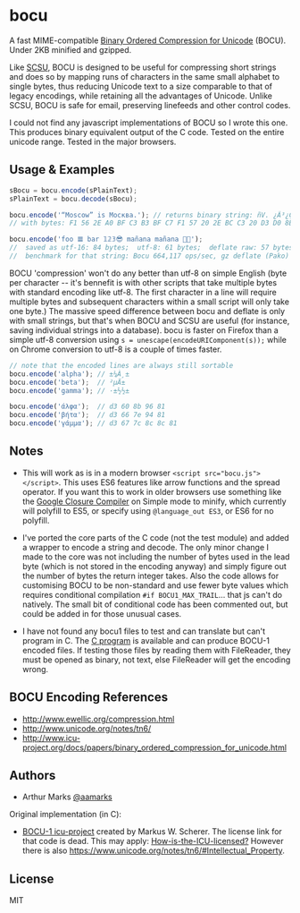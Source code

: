 bocu
==========================================

A fast MIME-compatible [Binary Ordered Compression for Unicode](https://en.wikipedia.org/wiki/Binary_Ordered_Compression_for_Unicode) (BOCU). Under 2KB minified and gzipped.

Like [SCSU](http://en.wikipedia.org/wiki/Standard_Compression_Scheme_for_Unicode), BOCU is designed to be useful for compressing short strings and does so by mapping runs of characters in the same small alphabet to single bytes, thus reducing Unicode text to a size comparable to that of legacy encodings, while retaining all the advantages of Unicode. Unlike SCSU, BOCU is safe for email, preserving linefeeds and other control codes. 

I could not find any javascript implementations of BOCU so I wrote this one. This produces binary equivalent output of the C code. Tested on the entire unicode range. Tested in the major browsers.


Usage & Examples
-------

```javascript
sBocu = bocu.encode(sPlainText);
sPlainText = bocu.decode(sBocu);
```

```javascript
bocu.encode('“Moscow” is Москва.'); // returns binary string: ñV. ¿Ã³¿ÇñW .¼Ã ÓÐKú
// with bytes: F1 56 2E A0 BF C3 B3 BF C7 F1 57 20 2E BC C3 20 D3 D0 8E 91 8A 82 80 4B FA

bocu.encode('foo 𝌆 bar 𝟙𝟚𝟛😎 mañana mañana 🏳️‍🌈');  
//  saved as utf-16: 84 bytes;  utf-8: 61 bytes;  deflate raw: 57 bytes  bocu1: 55 bytes; 
//  benchmark for that string: Bocu 664,117 ops/sec, gz deflate (Pako) 7,081 ops/sec
```

BOCU 'compression' won't do any better than utf-8 on simple English (byte per character --  it's bennefit is with other scripts that take multiple bytes with standard encoding like utf-8. The first character in a line will require multiple bytes and subsequent characters within a small script will only take one byte.) The massive speed difference between bocu and deflate is only with small strings, but that's when BOCU and SCSU are useful (for instance, saving individual strings into a database). bocu is faster on Firefox than a simple utf-8 conversion using `s = unescape(encodeURIComponent(s));` while on Chrome conversion to utf-8 is a couple of times faster.

```javascript
// note that the encoded lines are always still sortable 
bocu.encode('alpha'); // ±¼À¸±
bocu.encode('beta');  // ²µÄ± 
bocu.encode('gamma'); // ·±½½± 

bocu.encode('άλφα');  // d3 60 8b 96 81
bocu.encode('βήτα');  // d3 66 7e 94 81
bocu.encode('γάμμα'); // d3 67 7c 8c 8c 81

```

Notes
-----

- This will work as is in a modern browser `<script src="bocu.js"></script>`. This uses ES6 features like arrow functions and the spread operator. If you want this to work in older browsers use something like the [Google Closure Compiler](https://closure-compiler.appspot.com) on Simple mode to minify, which currently will polyfill to ES5, or specify using `@language_out ES3`, or ES6 for no polyfill.

- I've ported the core parts of the C code (not the test module) and added a wrapper to encode a string and decode. The only minor change I made to the core was not including the number of bytes used in the lead byte (which is not stored in the encoding anyway) and simply figure out the number of bytes the return integer takes. Also the code allows for customising BOCU to be non-standard and use fewer byte values which requires conditional compilation `#if BOCU1_MAX_TRAIL`... that js can't do natively. The small bit of conditional code has been commented out, but could be added in for those unusual cases.

- I have not found any bocu1 files to test and can translate but can't program in C. The [C program](http://source.icu-project.org/repos/icu/icuhtml/trunk/design/conversion/bocu1/bocu1.html) is available and can produce BOCU-1 encoded files. If testing those files by reading them with FileReader, they must be opened as binary, not text, else FileReader will get the encoding wrong. 

BOCU Encoding References
------------------------

- http://www.ewellic.org/compression.html
- http://www.unicode.org/notes/tn6/
- http://www.icu-project.org/docs/papers/binary_ordered_compression_for_unicode.html


Authors
------

- Arthur Marks [@aamarks](https://github.com/aamarks)

Original implementation (in C):

- [BOCU-1 icu-project](http://source.icu-project.org/repos/icu/icuhtml/trunk/design/conversion/bocu1/bocu1.html) created by Markus W. Scherer. The license link for that code is dead. This may apply: [How-is-the-ICU-licensed?](http://userguide.icu-project.org/icufaq#TOC-How-is-the-ICU-licensed-) However there is also https://www.unicode.org/notes/tn6/#Intellectual_Property.


License
-------

MIT
